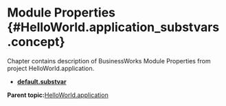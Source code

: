 # Module Properties {#HelloWorld.application_substvars .concept}

Chapter contains description of BusinessWorks Module Properties from project HelloWorld.application.

-   **[default.substvar](../../../projects/HelloWorld.application/META-INF/default.substvar.md)**  


**Parent topic:**[HelloWorld.application](../../../projects/HelloWorld.application/HelloWorld.application.md)

